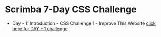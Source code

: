 # Scrimba 7-Day CSS Challenge

- Day - 1: Introduction - CSS Challenge 1 - Improve This Website
  [click here for DAY - 1 challenge](https://scrimba.com/c/cZy63Bt8?utm_source=newsletter&utm_medium=email&utm_campaign=csschallenge_email)
